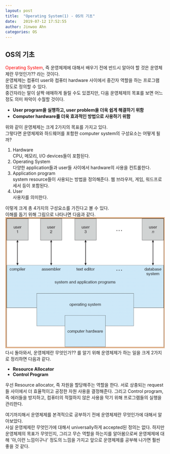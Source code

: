 ```yaml
---
layout: post
title:  "Operating System(1) - OS의 기초"
date:   2019-07-12 17:52:55
author: Jinwoo Ahn
categories: OS
---
```

## OS의 기초
<span style="color:red">Operating System</span>, 즉 운영체제에 대해서 배우기 전에 반드시 알아야 할 것은 운영체제란 무엇인가?? 라는 것이다.  
운영체제는 컴퓨터 user와 컴퓨터 hardware 사이에서 중간자 역할을 하는 프로그램 정도로 정의할 수 있다.  
중간자라는 말이 살짝 애매하게 들릴 수도 있겠지만, 다음 운영체제의 목표를 보면 어느 정도 의미 파악이 수월할 것이다.
* __User program을 실행하고, user problem을 더욱 쉽게 해결하기 위함__
* __Computer hardware를 더욱 효과적인 방법으로 사용하기 위함__  

위와 같이 운영체제는 크게 2가지의 목표를 가지고 있다.  
그렇다면 운영체제와 하드웨어를 포함한 computer system의 구성요소는 어떻게 될까?  
1. Hardware  
CPU, 메모리, I/O devices들이 포함된다.
2. Operating System  
다양한 application들과 user들 사이에서 hardware의 사용을 컨트롤한다.
3. Application program  
system resource들이 사용되는 방법을 정의해준다. 웹 브라우저, 게임, 워드프로세서 등이 포함된다.
4. User  
사용자를 의미한다.  

이렇게 크게 총 4가지의 구성요소를 가진다고 볼 수 있다.  
이해를 돕기 위해 그림으로 나타나면 다음과 같다.
 ![image](/img/os.png)
 다시 돌아와서, 운영체제란 무엇인가?? 를 알기 위해 운영체제가 하는 일을 크게 2가지로 정리하면 다음과 같다.
 * __Resource Allocator__
 * __Control Program__  
 
 우선 Resource allocator, 즉 자원을 할당해주는 역할을 한다. 서로 상충되는 request들 사이에서 더 효율적이고 공정한 자원 사용을
 결정해준다. 그리고 Control program, 즉 에러들을 방지하고, 컴퓨터의 적절하지 않은 사용을 막기 위해 프로그램들의 실행을 관리한다.  
   
 여기까지해서 운영체제를 본격적으로 공부하기 전에 운영체제란 무엇인가에 대해서 알아보았다.  
 사실 운영체제란 무엇인가에 대해서 universally하게 accepted된 정의는 없다. 하지만 운영체제의 목표가 무엇인지, 그리고 무슨 역할을
 하는지를 알아봄으로써 운영체제에 대해 '아,이런 느낌이구나' 정도의 느낌을 가지고 앞으로 운영체제를 공부해 나가면 훨씬 좋을 것 같다.
